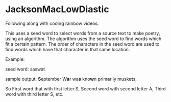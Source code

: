 # JacksonMacLowDiastic
Following along with coding rainbow videos. 

This uses a seed word to select words from a source text to make poetry, using an algorithm. 
The algorithm uses the seed word to find words which fit a certain pattern. 
The order of characters in the seed word are used to find words which have that character in that same location.

Example: 

  seed word: saswat
  
  sample output: <b>S</b>eptember W<b>a</b>r wa<b>s</b> kno<b>w</b>n prim<b>a</b>rily muske<b>t</b>s, 
  
So First word that with first letter S, Second word with second letter A, Third word with  third letter S, etc.
